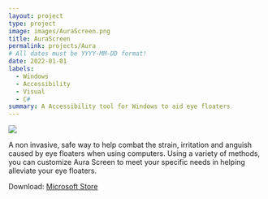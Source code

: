 ```yaml
---
layout: project
type: project
image: images/AuraScreen.png
title: AuraScreen
permalink: projects/Aura
# All dates must be YYYY-MM-DD format!
date: 2022-01-01
labels:
  - Windows
  - Accessibility
  - Visual
  - C#
summary: A Accessibility tool for Windows to aid eye floaters
---
```


<img class="ui medium right floated rounded image" src="../images/vacay-home-page.png">

A non invasive, safe way to help combat the strain, irritation and anguish caused by eye floaters when using computers.
Using a variety of  methods, you can customize Aura Screen to meet your specific needs in helping alleviate your eye floaters.
 
Download: <a href="https://apps.microsoft.com/store/detail/aura-screen/9NCV3CWWWGGR">Microsoft Store</a>